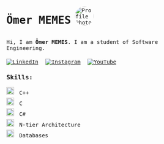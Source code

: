 <body style="font-family: 'Cascadia Code', monospace;">

<div class="profile-header" style="display: flex; align-items: center;">
  <h1 class="profile-name" style="font-weight: bold; margin-right: 10px;">Ömer MEMES</h1>
  <img src="profile_photo.jpg" alt="Profile Photo" class="profile-photo" style="border-radius: 50%; margin-right: 10px;" width="50" height="50">
</div>

<div class="description" style="margin-bottom: 20px;">
  <p>Hi, I am <strong>Ömer MEMES</strong>. I am a student of Software Engineering.</p>
</div>

<div class="social-links" style="margin-bottom: 20px;">
  <a href="https://www.linkedin.com/in/your-linkedin-profile"><img src="linkedin_icon.png" alt="LinkedIn" style="margin-right: 10px;"></a>
  <a href="https://www.instagram.com/your-instagram-profile"><img src="instagram_icon.png" alt="Instagram" style="margin-right: 10px;"></a>
  <a href="https://www.youtube.com/your-youtube-channel"><img src="youtube_icon.png" alt="YouTube" style="margin-right: 10px;"></a>
</div>

<div class="skills" style="margin-bottom: 20px;">
  <h3>Skills:</h3>
  <ul style="list-style-type: none; padding: 0;">
    <li style="margin-bottom: 5px;"><img src="c_plus_plus_icon.png" alt="C++" style="margin-right: 5px; width: 20px; height: 20px;"> C++</li>
    <li style="margin-bottom: 5px;"><img src="c_icon.png" alt="C" style="margin-right: 5px; width: 20px; height: 20px;"> C</li>
    <li style="margin-bottom: 5px;"><img src="c_sharp_icon.png" alt="C#" style="margin-right: 5px; width: 20px; height: 20px;"> C#</li>
    <li style="margin-bottom: 5px;"><img src="ntier_architecture_icon.png" alt="N-tier Architecture" style="margin-right: 5px; width: 20px; height: 20px;"> N-tier Architecture</li>
    <li style="margin-bottom: 5px;"><img src="databases_icon.png" alt="Databases" style="margin-right: 5px; width: 20px; height: 20px;"> Databases</li>
  </ul>
</div>

</body>
